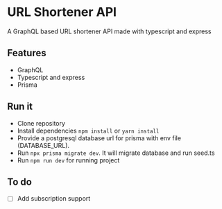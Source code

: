 # URL Shortener API

A GraphQL based URL shortener API made with typescript and express

## Features

* GraphQL
* Typescript and express
* Prisma


## Run it

* Clone repository
* Install dependencies `npm install` or `yarn install`
* Provide a postgresql database url for prisma with env file (DATABASE_URL).
* Run `npx prisma migrate dev`. It will migrate database and run seed.ts
* Run `npm run dev` for running project


## To do

- [ ] Add subscription support
